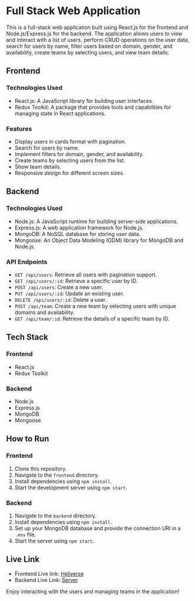 # Full Stack Web Application

This is a full-stack web application built using React.js for the frontend and Node.js/Express.js for the backend. The application allows users to view and interact with a list of users, perform CRUD operations on the user data, search for users by name, filter users based on domain, gender, and availability, create teams by selecting users, and view team details.

## Frontend

### Technologies Used
- React.js: A JavaScript library for building user interfaces.
- Redux Toolkit: A package that provides tools and capabilities for managing state in React applications.

### Features
- Display users in cards format with pagination.
- Search for users by name.
- Implement filters for domain, gender, and availability.
- Create teams by selecting users from the list.
- Show team details.
- Responsive design for different screen sizes.

## Backend

### Technologies Used
- Node.js: A JavaScript runtime for building server-side applications.
- Express.js: A web application framework for Node.js.
- MongoDB: A NoSQL database for storing user data.
- Mongoose: An Object Data Modeling (ODM) library for MongoDB and Node.js.

### API Endpoints
- `GET /api/users`: Retrieve all users with pagination support.
- `GET /api/users/:id`: Retrieve a specific user by ID.
- `POST /api/users`: Create a new user.
- `PUT /api/users/:id`: Update an existing user.
- `DELETE /api/users/:id`: Delete a user.
- `POST /api/team`: Create a new team by selecting users with unique domains and availability.
- `GET /api/team/:id`: Retrieve the details of a specific team by ID.

## Tech Stack

### Frontend
- React.js
- Redux Toolkit

### Backend
- Node.js
- Express.js
- MongoDB
- Mongoose

## How to Run

### Frontend
1. Clone this repository.
2. Navigate to the `frontend` directory.
3. Install dependencies using `npm install`.
4. Start the development server using `npm start`.

### Backend
1. Navigate to the `backend` directory.
2. Install dependencies using `npm install`.
3. Set up your MongoDB database and provide the connection URI in a `.env` file.
4. Start the server using `npm start`.


## Live Link
- Frontend Live link: [Heliverse](https://stately-kataifi-f4bf93.netlify.app/)
- Backend Live Link: [Server](https://heliverse-server-khaki.vercel.app/)

Enjoy interacting with the users and managing teams in the application!
